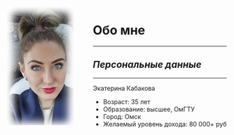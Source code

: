 <img align="left" src="img/foto222.jpg">
<div style="float: right">


# **Обо мне**

------

## ***Персональные данные***

--------

  Экатерина Кабакова

+ Возраст: 35 лет
+ Образование: высшее, ОмГТУ
+ Город: Омск
+ Желаемый уровень дохода: 80 000+ руб
   </div>

